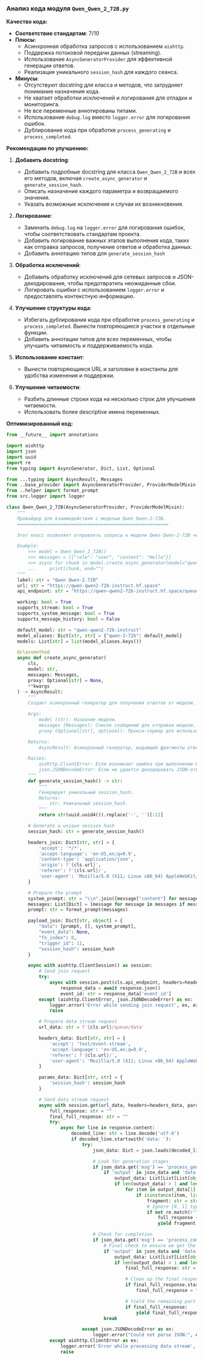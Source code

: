 ### **Анализ кода модуля `Qwen_Qwen_2_72B.py`**

**Качество кода:**

- **Соответствие стандартам**: 7/10
- **Плюсы**:
    - Асинхронная обработка запросов с использованием `aiohttp`.
    - Поддержка потоковой передачи данных (streaming).
    - Использование `AsyncGeneratorProvider` для эффективной генерации ответов.
    - Реализация уникального `session_hash` для каждого сеанса.
- **Минусы**:
    - Отсутствуют docstring для класса и методов, что затрудняет понимание назначения кода.
    - Не хватает обработки исключений и логирования для отладки и мониторинга.
    - Не все переменные аннотированы типами.
    - Использование `debug.log` вместо `logger.error` для логирования ошибок.
    - Дублирование кода при обработке `process_generating` и `process_completed`.

**Рекомендации по улучшению:**

1.  **Добавить docstring**:
    - Добавить подробные docstring для класса `Qwen_Qwen_2_72B` и всех его методов, включая `create_async_generator` и `generate_session_hash`.
    - Описать назначение каждого параметра и возвращаемого значения.
    - Указать возможные исключения и случаи их возникновения.

2.  **Логирование**:
    - Заменить `debug.log` на `logger.error` для логирования ошибок, чтобы соответствовать стандартам проекта.
    - Добавить логирование важных этапов выполнения кода, таких как отправка запросов, получение ответов и обработка данных.
    - Добавить аннотацию типов для `generate_session_hash`
3.  **Обработка исключений**:
    - Добавить обработку исключений для сетевых запросов и JSON-декодирования, чтобы предотвратить неожиданные сбои.
    - Логировать ошибки с использованием `logger.error` и предоставлять контекстную информацию.
4.  **Улучшение структуры кода**:
    - Избегать дублирования кода при обработке `process_generating` и `process_completed`. Вынести повторяющиеся участки в отдельные функции.
    - Добавить аннотации типов для всех переменных, чтобы улучшить читаемость и поддерживаемость кода.
5.  **Использование констант**:
    - Вынести повторяющиеся URL и заголовки в константы для удобства изменения и поддержки.
6.  **Улучшение читаемости**:
    - Разбить длинные строки кода на несколько строк для улучшения читаемости.
    - Использовать более descriptive имена переменных.

**Оптимизированный код:**

```python
from __future__ import annotations

import aiohttp
import json
import uuid
import re
from typing import AsyncGenerator, Dict, List, Optional

from ...typing import AsyncResult, Messages
from ..base_provider import AsyncGeneratorProvider, ProviderModelMixin
from ..helper import format_prompt
from src.logger import logger

class Qwen_Qwen_2_72B(AsyncGeneratorProvider, ProviderModelMixin):
    """
    Провайдер для взаимодействия с моделью Qwen Qwen-2-72B.
    ========================================================

    Этот класс позволяет отправлять запросы к модели Qwen Qwen-2-72B через API и получать ответы в режиме потоковой передачи.

    Example:
        >>> model = Qwen_Qwen_2_72B()
        >>> messages = [{"role": "user", "content": "Hello"}]
        >>> async for chunk in model.create_async_generator(model="qwen-2-72b", messages=messages):
        ...     print(chunk, end="")
    """
    label: str = "Qwen Qwen-2.72B"
    url: str = "https://qwen-qwen2-72b-instruct.hf.space"
    api_endpoint: str = "https://qwen-qwen2-72b-instruct.hf.space/queue/join?"

    working: bool = True
    supports_stream: bool = True
    supports_system_message: bool = True
    supports_message_history: bool = False

    default_model: str = "qwen-qwen2-72b-instruct"
    model_aliases: Dict[str, str] = {"qwen-2-72b": default_model}
    models: List[str] = list(model_aliases.keys())

    @classmethod
    async def create_async_generator(
        cls,
        model: str,
        messages: Messages,
        proxy: Optional[str] = None,
        **kwargs
    ) -> AsyncResult:
        """
        Создает асинхронный генератор для получения ответов от модели.

        Args:
            model (str): Название модели.
            messages (Messages): Список сообщений для отправки модели.
            proxy (Optional[str], optional): Прокси-сервер для использования. По умолчанию None.

        Returns:
            AsyncResult: Асинхронный генератор, выдающий фрагменты ответа модели.

        Raises:
            aiohttp.ClientError: Если возникает ошибка при выполнении HTTP-запроса.
            json.JSONDecodeError: Если не удается декодировать JSON-ответ.
        """
        def generate_session_hash() -> str:
            """
            Генерирует уникальный session_hash.
            Returns:
                str: Уникальный session_hash.
            """
            return str(uuid.uuid4()).replace('-', '')[:12]

        # Generate a unique session hash
        session_hash: str = generate_session_hash()

        headers_join: Dict[str, str] = {
            'accept': '*/*',
            'accept-language': 'en-US,en;q=0.9',
            'content-type': 'application/json',
            'origin': f'{cls.url}',
            'referer': f'{cls.url}/',
            'user-agent': 'Mozilla/5.0 (X11; Linux x86_64) AppleWebKit/537.36 (KHTML, like Gecko) Chrome/131.0.0.0 Safari/537.36'
        }

        # Prepare the prompt
        system_prompt: str = "\\n".join([message["content"] for message in messages if message["role"] == "system"])
        messages: List[Dict] = [message for message in messages if message["role"] != "system"]
        prompt: str = format_prompt(messages)

        payload_join: Dict[str, object] = {
            "data": [prompt, [], system_prompt],
            "event_data": None,
            "fn_index": 0,
            "trigger_id": 11,
            "session_hash": session_hash
        }

        async with aiohttp.ClientSession() as session:
            # Send join request
            try:
                async with session.post(cls.api_endpoint, headers=headers_join, json=payload_join) as response:
                    response_data = await response.json()
                    event_id: str = response_data['event_id']
            except (aiohttp.ClientError, json.JSONDecodeError) as ex:
                logger.error('Error while sending join request', ex, exc_info=True)
                raise

            # Prepare data stream request
            url_data: str = f'{cls.url}/queue/data'

            headers_data: Dict[str, str] = {
                'accept': 'text/event-stream',
                'accept-language': 'en-US,en;q=0.9',
                'referer': f'{cls.url}/',
                'user-agent': 'Mozilla/5.0 (X11; Linux x86_64) AppleWebKit/537.36 (KHTML, like Gecko) Chrome/131.0.0.0 Safari/537.36'
            }

            params_data: Dict[str, str] = {
                'session_hash': session_hash
            }

            # Send data stream request
            async with session.get(url_data, headers=headers_data, params=params_data) as response:
                full_response: str = ""
                final_full_response: str = ""
                try:
                    async for line in response.content:
                        decoded_line: str = line.decode('utf-8')
                        if decoded_line.startswith('data: '):
                            try:
                                json_data: Dict = json.loads(decoded_line[6:])

                                # Look for generation stages
                                if json_data.get('msg') == 'process_generating':
                                    if 'output' in json_data and 'data' in json_data['output']:
                                        output_data: List[List[List[object]]] = json_data['output']['data']
                                        if len(output_data) > 1 and len(output_data[1]) > 0:
                                            for item in output_data[1]:
                                                if isinstance(item, list) and len(item) > 1:
                                                    fragment: str = str(item[1])
                                                    # Ignore [0, 1] type fragments and duplicates
                                                    if not re.match(r'^\\[.*\\]$', fragment) and not full_response.endswith(fragment):
                                                        full_response += fragment
                                                        yield fragment

                                # Check for completion
                                if json_data.get('msg') == 'process_completed':
                                    # Final check to ensure we get the complete response
                                    if 'output' in json_data and 'data' in json_data['output']:
                                        output_data: List[List[List[object]]] = json_data['output']['data']
                                        if len(output_data) > 1 and len(output_data[1]) > 0:
                                            final_full_response: str = output_data[1][0][1]

                                            # Clean up the final response
                                            if final_full_response.startswith(full_response):
                                                final_full_response = final_full_response[len(full_response):]

                                            # Yield the remaining part of the final response
                                            if final_full_response:
                                                yield final_full_response
                                    break

                            except json.JSONDecodeError as ex:
                                logger.error("Could not parse JSON:", ex, exc_info=True)
                except aiohttp.ClientError as ex:
                    logger.error('Error while processing data stream', ex, exc_info=True)
                    raise